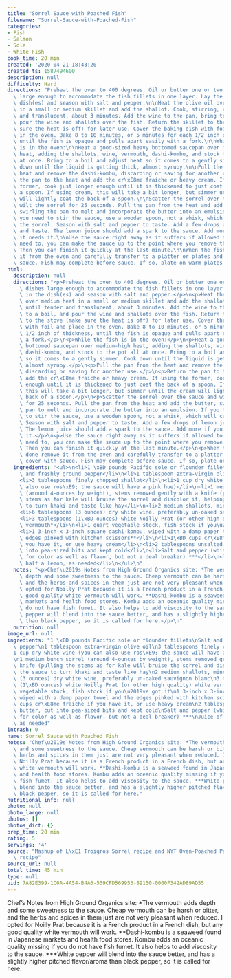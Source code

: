 ```yaml
---
title: "Sorrel Sauce with Poached Fish"
filename: "Sorrel-Sauce-with-Poached-Fish"
categories:
- Fish
- Salmon
- Sole
- White Fish
cook_time: 20 min
created: '2020-04-21 18:43:20'
created_ts: 1587494600
description: null
difficulty: Hard
directions: "Preheat the oven to 400 degrees. Oil or butter one or two baking dishes\
  \ large enough to accommodate the fish fillets in one layer. Lay the fish in the\
  \ dish(es) and season with salt and pepper.\n\nHeat the olive oil over medium heat\
  \ in a small or medium skillet and add the shallot. Cook, stirring, until tender\
  \ and translucent, about 3 minutes. Add the wine to the pan, bring to a boil, and\
  \ pour the wine and shallots over the fish. Return the skillet to the stove (make\
  \ sure the heat is off) for later use. Cover the baking dish with foil and place\
  \ in the oven. Bake 8 to 10 minutes, or 5 minutes for each 1/2 inch of thickness,\
  \ until the fish is opaque and pulls apart easily with a fork.\n\nWhile the fish\
  \ is in the oven:\n\nHeat a good-sized heavy bottomed saucepan over medium-high\
  \ heat, adding the shallots, wine, vermouth, dashi-kombu, and stock to the pot all\
  \ at once. Bring to a boil and adjust heat so it comes to a gently simmer. Cook\
  \ down until the liquid is getting thick, almost syrupy.\n\nPull the pan from the\
  \ heat and remove the dashi-kombu, discarding or saving for another use.\n\nReturn\
  \ the pan to the heat and add the cr\xE8me fraiche or heavy cream. If using the\
  \ former, cook just longer enough until it is thickened to just coat the back of\
  \ a spoon. If using cream, this will take a bit longer, but simmer until the cream\
  \ will lightly coat the back of a spoon.\n\nScatter the sorrel over the sauce and\
  \ wilt the sorrel for 25 seconds. Pull the pan from the heat and add the butter,\
  \ swirling the pan to melt and incorporate the butter into an emulsion. If you think\
  \ you need to stir the sauce, use a wooden spoon, not a whisk, which will catch\
  \ the sorrel. Season with salt and pepper to taste. Add a few drops of lemon juice\
  \ and taste. The lemon juice should add a spark to the sauce. Add more if you think\
  \ it needs it.\n\nUse the sauce right away as it suffers if allowed to sit. If you\
  \ need to, you can make the sauce up to the point where you remove the dashi-kombu.\
  \ Then you can finish it quickly at the last minute.\n\nWhen the fish is done remove\
  \ it from the oven and carefully transfer to a platter or plates and cover with\
  \ sauce. Fish may complete before sauce. If so, plate on warm plates."
html:
  description: null
  directions: "<p>Preheat the oven to 400 degrees. Oil or butter one or two baking\
    \ dishes large enough to accommodate the fish fillets in one layer. Lay the fish\
    \ in the dish(es) and season with salt and pepper.</p>\n<p>Heat the olive oil\
    \ over medium heat in a small or medium skillet and add the shallot. Cook, stirring,\
    \ until tender and translucent, about 3 minutes. Add the wine to the pan, bring\
    \ to a boil, and pour the wine and shallots over the fish. Return the skillet\
    \ to the stove (make sure the heat is off) for later use. Cover the baking dish\
    \ with foil and place in the oven. Bake 8 to 10 minutes, or 5 minutes for each\
    \ 1/2 inch of thickness, until the fish is opaque and pulls apart easily with\
    \ a fork.</p>\n<p>While the fish is in the oven:</p>\n<p>Heat a good-sized heavy\
    \ bottomed saucepan over medium-high heat, adding the shallots, wine, vermouth,\
    \ dashi-kombu, and stock to the pot all at once. Bring to a boil and adjust heat\
    \ so it comes to a gently simmer. Cook down until the liquid is getting thick,\
    \ almost syrupy.</p>\n<p>Pull the pan from the heat and remove the dashi-kombu,\
    \ discarding or saving for another use.</p>\n<p>Return the pan to the heat and\
    \ add the cr\xE8me fraiche or heavy cream. If using the former, cook just longer\
    \ enough until it is thickened to just coat the back of a spoon. If using cream,\
    \ this will take a bit longer, but simmer until the cream will lightly coat the\
    \ back of a spoon.</p>\n<p>Scatter the sorrel over the sauce and wilt the sorrel\
    \ for 25 seconds. Pull the pan from the heat and add the butter, swirling the\
    \ pan to melt and incorporate the butter into an emulsion. If you think you need\
    \ to stir the sauce, use a wooden spoon, not a whisk, which will catch the sorrel.\
    \ Season with salt and pepper to taste. Add a few drops of lemon juice and taste.\
    \ The lemon juice should add a spark to the sauce. Add more if you think it needs\
    \ it.</p>\n<p>Use the sauce right away as it suffers if allowed to sit. If you\
    \ need to, you can make the sauce up to the point where you remove the dashi-kombu.\
    \ Then you can finish it quickly at the last minute.</p>\n<p>When the fish is\
    \ done remove it from the oven and carefully transfer to a platter or plates and\
    \ cover with sauce. Fish may complete before sauce. If so, plate on warm plates.</p>\n"
  ingredients: "<ul>\n<li>1 \xBD pounds Pacific sole or flounder fillets</li>\n<li>Salt\
    \ and freshly ground pepper</li>\n<li>1 tablespoon extra-virgin olive oil</li>\n\
    <li>3 tablespoons finely chopped shallot</li>\n<li>1 cup dry white wine (you can\
    \ also use ros\xE9; the sauce will have a pink hue)</li>\n<li>1 medium bunch sorrel\
    \ (around 4-ounces by weight), stems removed gently with a knife (pulling the\
    \ stems as for kale will bruise the sorrel and discolor it, helping the sauce\
    \ to turn khaki and taste like hay</li>\n<li>2 medium shallots, minced</li>\n\
    <li>6 tablespoons (3 ounces) dry white wine, preferably un-oaked sauvignon blanc</li>\n\
    <li>3 tablespoons (1\xBD ounces) white Noilly Prat (or other high quality) white\
    \ vermouth*</li>\n<li>1 quart vegetable stock, fish stock if you\u2019ve got it</li>\n\
    <li>1 3-inch x 3-inch square dashi-kombu, wiped with a damp paper towel and the\
    \ edges pinked with kitchen scissors**</li>\n<li>1\xBD cups cr\xE8me fraiche if\
    \ you have it, or use heavy cream</li>\n<li>2 tablespoons unsalted butter, cut\
    \ into pea-sized bits and kept cold</li>\n<li>Salt and pepper (white pepper preferred\
    \ for color as well as flavor, but not a deal breaker) ***</li>\n<li>Juice of\
    \ half a lemon, as needed</li>\n</ul>\n"
  notes: "<p>Chef\u2019s Notes from High Ground Organics site: *The vermouth adds\
    \ depth and some sweetness to the sauce. Cheap vermouth can be harsh or bitter,\
    \ and the herbs and spices in them just are not very pleasant when reduced. I\
    \ opted for Noilly Prat because it is a French product in a French dish, but any\
    \ good quality white vermouth will work. **Dashi-kombu is a seaweed found in Japanese\
    \ markets and health food stores. Kombu adds an oceanic quality missing if you\
    \ do not have fish fumet. It also helps to add viscosity to the sauce. ***White\
    \ pepper will blend into the sauce better, and has a slightly higher pitched flavor/aroma\
    \ than black pepper, so it is called for here.</p>\n"
  nutrition: null
image_url: null
ingredients: "1 \xBD pounds Pacific sole or flounder fillets\nSalt and freshly ground\
  \ pepper\n1 tablespoon extra-virgin olive oil\n3 tablespoons finely chopped shallot\n\
  1 cup dry white wine (you can also use ros\xE9; the sauce will have a pink hue)\n\
  \n1 medium bunch sorrel (around 4-ounces by weight), stems removed gently with a\
  \ knife (pulling the stems as for kale will bruise the sorrel and discolor it, helping\
  \ the sauce to turn khaki and taste like hay\n2 medium shallots, minced\n6 tablespoons\
  \ (3 ounces) dry white wine, preferably un-oaked sauvignon blanc\n3 tablespoons\
  \ (1\xBD ounces) white Noilly Prat (or other high quality) white vermouth*\n1 quart\
  \ vegetable stock, fish stock if you\u2019ve got it\n1 3-inch x 3-inch square dashi-kombu,\
  \ wiped with a damp paper towel and the edges pinked with kitchen scissors**\n1\xBD\
  \ cups cr\xE8me fraiche if you have it, or use heavy cream\n2 tablespoons unsalted\
  \ butter, cut into pea-sized bits and kept cold\nSalt and pepper (white pepper preferred\
  \ for color as well as flavor, but not a deal breaker) ***\nJuice of half a lemon,\
  \ as needed"
intrash: 0
name: Sorrel Sauce with Poached Fish
notes: "Chef\u2019s Notes from High Ground Organics site: *The vermouth adds depth\
  \ and some sweetness to the sauce. Cheap vermouth can be harsh or bitter, and the\
  \ herbs and spices in them just are not very pleasant when reduced. I opted for\
  \ Noilly Prat because it is a French product in a French dish, but any good quality\
  \ white vermouth will work. **Dashi-kombu is a seaweed found in Japanese markets\
  \ and health food stores. Kombu adds an oceanic quality missing if you do not have\
  \ fish fumet. It also helps to add viscosity to the sauce. ***White pepper will\
  \ blend into the sauce better, and has a slightly higher pitched flavor/aroma than\
  \ black pepper, so it is called for here."
nutritional_info: null
photo: null
photo_large: null
photos: []
photos_dict: {}
prep_time: 20 min
rating: 5
servings: '4'
source: "Mashup of L\xE1 Troigros Sorrel recipe and NYT Oven-Poached Pacific Sole\
  \ recipe"
source_url: null
total_time: 45 min
type: null
uid: 7A82E399-1C0A-4A54-B4A6-539CFD569953-89150-0000F342AD89AD55
---
```

Chef’s Notes from High Ground Organics site: *The vermouth adds depth and some sweetness to the sauce. Cheap vermouth can be harsh or bitter, and the herbs and spices in them just are not very pleasant when reduced. I opted for Noilly Prat because it is a French product in a French dish, but any good quality white vermouth will work. **Dashi-kombu is a seaweed found in Japanese markets and health food stores. Kombu adds an oceanic quality missing if you do not have fish fumet. It also helps to add viscosity to the sauce. ***White pepper will blend into the sauce better, and has a slightly higher pitched flavor/aroma than black pepper, so it is called for here.
